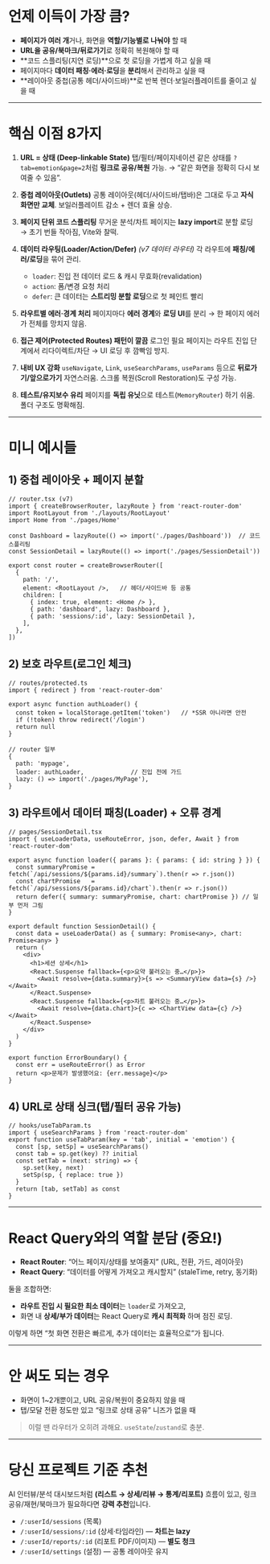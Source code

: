 

# 언제 이득이 가장 큼?

* **페이지가 여러 개**거나, 화면을 **역할/기능별로 나눠야** 할 때
* **URL을 공유/북마크/뒤로가기**로 정확히 복원해야 할 때
* **코드 스플리팅(지연 로딩)**으로 첫 로딩을 가볍게 하고 싶을 때
* 페이지마다 **데이터 패칭·에러·로딩**을 **분리**해서 관리하고 싶을 때
* **레이아웃 중첩(공통 헤더/사이드바)**로 반복 렌더·보일러플레이트를 줄이고 싶을 때

---

# 핵심 이점 8가지

1. **URL = 상태 (Deep-linkable State)**
   탭/필터/페이지네이션 같은 상태를 `?tab=emotion&page=2`처럼 **링크로 공유/복원** 가능.
   → “같은 화면을 정확히 다시 보여줄 수 있음”.

2. **중첩 레이아웃(Outlets)**
   공통 레이아웃(헤더/사이드바/탭바)은 그대로 두고 **자식 화면만 교체**.
   보일러플레이트 감소 + 렌더 효율 상승.

3. **페이지 단위 코드 스플리팅**
   무거운 분석/차트 페이지는 **lazy import**로 분할 로딩 → 초기 번들 작아짐, Vite와 찰떡.

4. **데이터 라우팅(Loader/Action/Defer)** *(v7 데이터 라우터)*
   각 라우트에 **패칭/에러/로딩**을 묶어 관리.

   * `loader`: 진입 전 데이터 로드 & 캐시 무효화(revalidation)
   * `action`: 폼/변경 요청 처리
   * `defer`: 큰 데이터는 **스트리밍 분할 로딩**으로 첫 페인트 빨리

5. **라우트별 에러·경계 처리**
   페이지마다 **에러 경계**와 **로딩 UI**를 분리 → 한 페이지 에러가 전체를 망치지 않음.

6. **접근 제어(Protected Routes) 패턴이 깔끔**
   로그인 필요 페이지는 라우트 진입 단계에서 리다이렉트/차단 → UI 로딩 후 깜빡임 방지.

7. **내비 UX 강화**
   `useNavigate`, `Link`, `useSearchParams`, `useParams` 등으로 **뒤로가기/앞으로가기** 자연스러움.
   스크롤 복원(Scroll Restoration)도 구성 가능.

8. **테스트/유지보수 유리**
   페이지를 **독립 유닛**으로 테스트(`MemoryRouter`) 하기 쉬움. 폴더 구조도 명확해짐.

---

# 미니 예시들

## 1) 중첩 레이아웃 + 페이지 분할

```tsx
// router.tsx (v7)
import { createBrowserRouter, lazyRoute } from 'react-router-dom'
import RootLayout from './layouts/RootLayout'
import Home from './pages/Home'

const Dashboard = lazyRoute(() => import('./pages/Dashboard'))  // 코드 스플리팅
const SessionDetail = lazyRoute(() => import('./pages/SessionDetail'))

export const router = createBrowserRouter([
  {
    path: '/',
    element: <RootLayout />,   // 헤더/사이드바 등 공통
    children: [
      { index: true, element: <Home /> },
      { path: 'dashboard', lazy: Dashboard },
      { path: 'sessions/:id', lazy: SessionDetail },
    ],
  },
])
```

## 2) 보호 라우트(로그인 체크)

```tsx
// routes/protected.ts
import { redirect } from 'react-router-dom'

export async function authLoader() {
  const token = localStorage.getItem('token')   // *SSR 아니라면 안전
  if (!token) throw redirect('/login')
  return null
}
```

```tsx
// router 일부
{
  path: 'mypage',
  loader: authLoader,             // 진입 전에 가드
  lazy: () => import('./pages/MyPage'),
}
```

## 3) 라우트에서 데이터 패칭(Loader) + 오류 경계

```tsx
// pages/SessionDetail.tsx
import { useLoaderData, useRouteError, json, defer, Await } from 'react-router-dom'

export async function loader({ params }: { params: { id: string } }) {
  const summaryPromise = fetch(`/api/sessions/${params.id}/summary`).then(r => r.json())
  const chartPromise   = fetch(`/api/sessions/${params.id}/chart`).then(r => r.json())
  return defer({ summary: summaryPromise, chart: chartPromise }) // 일부 먼저 그림
}

export default function SessionDetail() {
  const data = useLoaderData() as { summary: Promise<any>, chart: Promise<any> }
  return (
    <div>
      <h1>세션 상세</h1>
      <React.Suspense fallback={<p>요약 불러오는 중…</p>}>
        <Await resolve={data.summary}>{s => <SummaryView data={s} />}</Await>
      </React.Suspense>
      <React.Suspense fallback={<p>차트 불러오는 중…</p>}>
        <Await resolve={data.chart}>{c => <ChartView data={c} />}</Await>
      </React.Suspense>
    </div>
  )
}

export function ErrorBoundary() {
  const err = useRouteError() as Error
  return <p>문제가 발생했어요: {err.message}</p>
}
```

## 4) URL로 상태 싱크(탭/필터 공유 가능)

```tsx
// hooks/useTabParam.ts
import { useSearchParams } from 'react-router-dom'
export function useTabParam(key = 'tab', initial = 'emotion') {
  const [sp, setSp] = useSearchParams()
  const tab = sp.get(key) ?? initial
  const setTab = (next: string) => {
    sp.set(key, next)
    setSp(sp, { replace: true })
  }
  return [tab, setTab] as const
}
```

---

# React Query와의 역할 분담 (중요!)

* **React Router**: “어느 페이지/상태를 보여줄지” (URL, 전환, 가드, 레이아웃)
* **React Query**: “데이터를 어떻게 가져오고 캐시할지” (staleTime, retry, 동기화)

둘을 조합하면:

* **라우트 진입 시 필요한 최소 데이터**는 `loader`로 가져오고,
* 화면 내 **상세/부가 데이터**는 React Query로 **캐시 최적화** 하며 점진 로딩.

이렇게 하면 “첫 화면 전환은 빠르게, 추가 데이터는 효율적으로”가 됩니다.

---

# 안 써도 되는 경우

* 화면이 1~2개뿐이고, URL 공유/복원이 중요하지 않을 때
* 탭/모달 전환 정도만 있고 “링크로 상태 공유” 니즈가 없을 때

> 이럴 땐 라우터가 오히려 과해요. `useState`/`zustand`로 충분.

---

# 당신 프로젝트 기준 추천

AI 인터뷰/분석 대시보드처럼
**(리스트 → 상세/리뷰 → 통계/리포트)** 흐름이 있고,
링크 공유/재현/북마크가 필요하다면 **강력 추천**입니다.

* `/:userId/sessions` (목록)
* `/:userId/sessions/:id` (상세·타임라인) — **차트는 lazy**
* `/:userId/reports/:id` (리포트 PDF/이미지) — **별도 청크**
* `/:userId/settings` (설정) — 공통 레이아웃 유지


